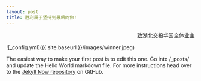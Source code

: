 ```yaml
---
layout: post
title: 胜利属于坚持到最后的你!
---
```


<p align="right">致湖北交投华园全体业主</p>


![_config.yml]({{ site.baseurl }}/images/winner.jpeg)

The easiest way to make your first post is to edit this one. Go into /_posts/ and update the Hello World markdown file. For more instructions head over to the [Jekyll Now repository](https://github.com/barryclark/jekyll-now) on GitHub.
